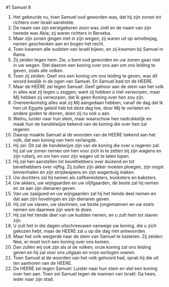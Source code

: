 #1 Samuel 8
1. Het gebeurde nu, toen Samuel oud geworden was, dat hij zijn zonen tot richters over Israël aanstelde.
2. De naam van zijn eerstgeboren zoon was Joël en de naam van zijn tweede was Abia; zij waren richters in Berseba.
3. Maar zijn zonen gingen niet in zijn wegen; zij waren uit op winstbejag, namen geschenken aan en bogen het recht.
4. Toen kwamen alle oudsten van Israël bijeen, en zij kwamen bij Samuel in Rama.
5. Zij zeiden tegen hem: Zie, u bent oud geworden en uw zonen gaan niet in uw wegen. Stel daarom een koning over ons aan om ons leiding te geven, zoals alle volken.
6. Toen zij zeiden: Geef ons een koning om ons leiding te geven, was dit woord kwalijk in de ogen van Samuel. En Samuel bad tot de HEERE.
7. Maar de HEERE zei tegen Samuel: Geef gehoor aan de stem van het volk in alles wat zij tegen u zeggen; want zij hebben ú niet verworpen, maar Míj hebben zij verworpen, dat Ik geen Koning over hen zou zijn.
8. Overeenkomstig alles wat zij *Mij* aangedaan hebben, vanaf de dag dat Ik hen uit Egypte geleid heb tot deze dag toe, door Mij te verlaten en andere goden te dienen, doen zij nu ook u aan.
9. Welnu, luister naar hun stem, maar waarschuw hen nadrukkelijk en maak hun de handelwijze bekend van de koning die over hen zal regeren.
10. Daarop maakte Samuel al de woorden van de HEERE bekend aan het volk, dat een koning van hem verlangde.
11. Hij zei: Dit zal de handelwijze zijn van de koning die over u regeren zal: hij zal uw zonen nemen om hen voor zich in te zetten bij zijn wagens en zijn ruiterij, en om hen voor zijn wagen uit te laten lopen.
12. Hij zal hen aanstellen tot bevelhebbers over duizend en tot bevelhebbers over vijftig. Zij zullen zijn akker moeten ploegen, zijn oogst binnenhalen en zijn strijdwapens en zijn wagentuig maken.
13. Uw dochters zal hij nemen als zalfbereidsters, kooksters en baksters.
14. Uw akkers, uw wijngaarden en uw olijfgaarden, de beste zal hij nemen en ze aan zijn dienaren geven.
15. Van uw zaaigoed en uw wijngaarden zal hij het tiende deel nemen en dat aan zijn hovelingen en zijn dienaren geven.
16. Hij zal uw slaven, uw slavinnen, uw beste jongemannen en uw ezels nemen om daarmee zijn werk te doen.
17. Hij zal het tiende deel van uw kudden nemen, en u zult hem tot slaven zijn.
18. U zult het in die dagen uitschreeuwen vanwege uw koning, die u zich gekozen hebt, maar de HEERE zal u op die dag niet antwoorden.
19. Maar het volk weigerde naar de stem van Samuel te luisteren. Zij zeiden: Nee, er moet toch een koning over ons komen.
20. Dan zullen wij ook zijn als al de volken; onze koning zal ons leiding geven en hij zal voor ons uitgaan en onze oorlogen voeren.
21. Toen Samuel al de woorden van het volk gehoord had, sprak hij die uit ten aanhoren van de HEERE.
22. De HEERE zei tegen Samuel: Luister naar hun stem en stel een koning over hen aan. Toen zei Samuel tegen de mannen van Israël: Ga heen, ieder naar zijn stad.

